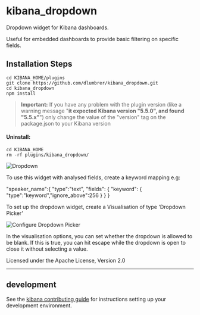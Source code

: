 # kibana_dropdown

Dropdown widget for Kibana dashboards.

Useful for embedded dashboards to provide basic filtering on specific fields.

## Installation Steps

```
cd KIBANA_HOME/plugins
git clone https://github.com/dlumbrer/kibana_dropdown.git
cd kibana_dropdown
npm install
```
> **Important:** If you have any problem with the plugin version (like a warning message "**it expected Kibana version "5.5.0", and found "5.5.x"**") only change the value of the "version" tag on the package.json to your Kibana version


#### Uninstall:
```
cd KIBANA_HOME
rm -rf plugins/kibana_dropdown/
```

![Dropdown](dropdown.png?raw=true "Dropdown Dashboard Widget")


To use this widget with analysed fields, create a keyword mapping e.g:

"speaker_name":{
  "type":"text",
  "fields": {
    "keyword": {
      "type":"keyword","ignore_above":256
    }
  }
}

To set up the dropdown widget, create a Visualisation of type 'Dropdown Picker'

![Configure Dropdown Picker](dropdownconfigure.png?raw=true "Configure Dropdown Picker")

In the visualisation options, you can set whether the dropdown is allowed to be blank. If this is true, you can hit escape while the dropdown is open to close it without selecting a value.


Licensed under the Apache License, Version 2.0

---

## development

See the [kibana contributing guide](https://github.com/elastic/kibana/blob/master/CONTRIBUTING.md) for instructions setting up your development environment.
